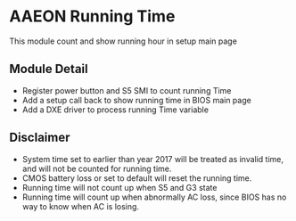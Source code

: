 
# AAEON Running Time

This module count and show running hour in setup main page

## Module Detail

* Register power button and S5 SMI to count running Time
* Add a setup call back to show running time in BIOS main page
* Add a DXE driver to process running Time variable

## Disclaimer

* System time set to earlier than year 2017 will be treated as invalid time, and will not be counted for running time.
* CMOS battery loss or set to default will reset the running time.
* Running time will not count up when S5 and G3 state
* Running time will count up when abnormally AC loss, since BIOS has no way to know when AC is losing.
